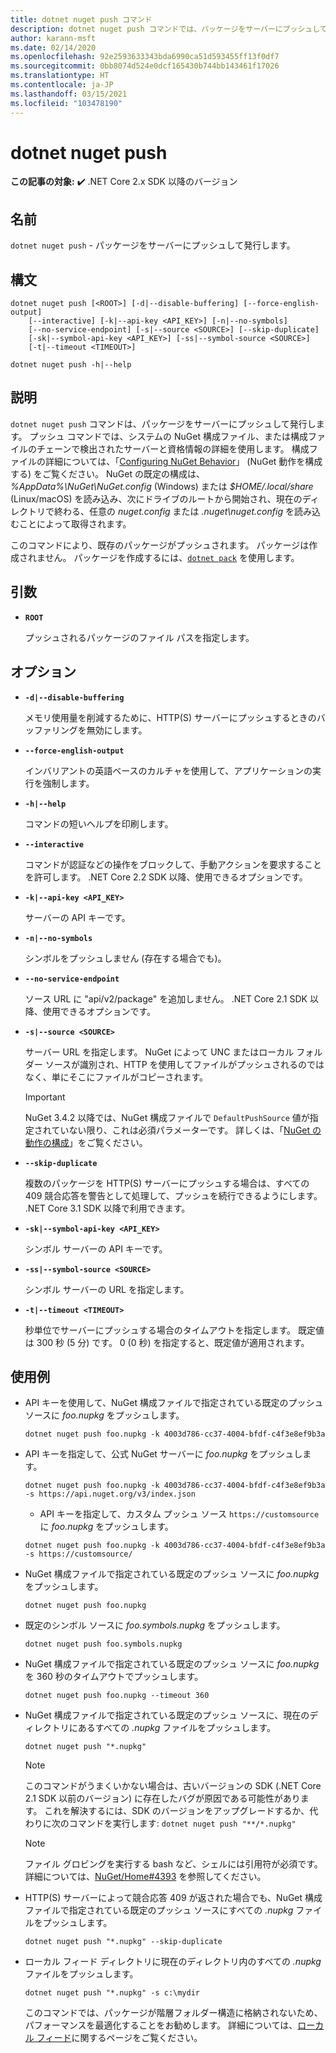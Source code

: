 ```yaml
---
title: dotnet nuget push コマンド
description: dotnet nuget push コマンドでは、パッケージをサーバーにプッシュして発行します。
author: karann-msft
ms.date: 02/14/2020
ms.openlocfilehash: 92e2593633343bda6990ca51d593455ff13f0df7
ms.sourcegitcommit: 0bb8074d524e0dcf165430b744bb143461f17026
ms.translationtype: HT
ms.contentlocale: ja-JP
ms.lasthandoff: 03/15/2021
ms.locfileid: "103478190"
---
```

# <a name="dotnet-nuget-push"></a>dotnet nuget push

**この記事の対象:** ✔️ .NET Core 2.x SDK 以降のバージョン

## <a name="name"></a>名前

`dotnet nuget push` - パッケージをサーバーにプッシュして発行します。

## <a name="synopsis"></a>構文

```dotnetcli
dotnet nuget push [<ROOT>] [-d|--disable-buffering] [--force-english-output]
    [--interactive] [-k|--api-key <API_KEY>] [-n|--no-symbols]
    [--no-service-endpoint] [-s|--source <SOURCE>] [--skip-duplicate]
    [-sk|--symbol-api-key <API_KEY>] [-ss|--symbol-source <SOURCE>]
    [-t|--timeout <TIMEOUT>]

dotnet nuget push -h|--help
```

## <a name="description"></a>説明

`dotnet nuget push` コマンドは、パッケージをサーバーにプッシュして発行します。 プッシュ コマンドでは、システムの NuGet 構成ファイル、または構成ファイルのチェーンで検出されたサーバーと資格情報の詳細を使用します。 構成ファイルの詳細については、「[Configuring NuGet Behavior](/nuget/consume-packages/configuring-nuget-behavior)」 (NuGet 動作を構成する) をご覧ください。 NuGet の既定の構成は、 *%AppData%\NuGet\NuGet.config* (Windows) または *$HOME/.local/share* (Linux/macOS) を読み込み、次にドライブのルートから開始され、現在のディレクトリで終わる、任意の *nuget.config* または *.nuget\nuget.config* を読み込むことによって取得されます。

このコマンドにより、既存のパッケージがプッシュされます。 パッケージは作成されません。 パッケージを作成するには、[`dotnet pack`](dotnet-pack.md) を使用します。

## <a name="arguments"></a>引数

- **`ROOT`**

  プッシュされるパッケージのファイル パスを指定します。

## <a name="options"></a>オプション

- **`-d|--disable-buffering`**

  メモリ使用量を削減するために、HTTP(S) サーバーにプッシュするときのバッファリングを無効にします。

- **`--force-english-output`**

  インバリアントの英語ベースのカルチャを使用して、アプリケーションの実行を強制します。

- **`-h|--help`**

  コマンドの短いヘルプを印刷します。

- **`--interactive`**

  コマンドが認証などの操作をブロックして、手動アクションを要求することを許可します。 .NET Core 2.2 SDK 以降、使用できるオプションです。

- **`-k|--api-key <API_KEY>`**

  サーバーの API キーです。

- **`-n|--no-symbols`**

  シンボルをプッシュしません (存在する場合でも)。

- **`--no-service-endpoint`**

  ソース URL に "api/v2/package" を追加しません。 .NET Core 2.1 SDK 以降、使用できるオプションです。

- **`-s|--source <SOURCE>`**

  サーバー URL を指定します。 NuGet によって UNC またはローカル フォルダー ソースが識別され、HTTP を使用してファイルがプッシュされるのではなく、単にそこにファイルがコピーされます。
  > [!IMPORTANT]
  > NuGet 3.4.2 以降では、NuGet 構成ファイルで `DefaultPushSource` 値が指定されていない限り、これは必須パラメーターです。 詳しくは、「[NuGet の動作の構成](/nuget/consume-packages/configuring-nuget-behavior)」をご覧ください。

- **`--skip-duplicate`**

  複数のパッケージを HTTP(S) サーバーにプッシュする場合は、すべての 409 競合応答を警告として処理して、プッシュを続行できるようにします。 .NET Core 3.1 SDK 以降で利用できます。

- **`-sk|--symbol-api-key <API_KEY>`**

  シンボル サーバーの API キーです。

- **`-ss|--symbol-source <SOURCE>`**

  シンボル サーバーの URL を指定します。

- **`-t|--timeout <TIMEOUT>`**

  秒単位でサーバーにプッシュする場合のタイムアウトを指定します。 既定値は 300 秒 (5 分) です。 0 (0 秒) を指定すると、既定値が適用されます。

## <a name="examples"></a>使用例

- API キーを使用して、NuGet 構成ファイルで指定されている既定のプッシュ ソースに *foo.nupkg* をプッシュします。

  ```dotnetcli
  dotnet nuget push foo.nupkg -k 4003d786-cc37-4004-bfdf-c4f3e8ef9b3a
  ```

- API キーを指定して、公式 NuGet サーバーに *foo.nupkg* をプッシュします。

  ```dotnetcli
  dotnet nuget push foo.nupkg -k 4003d786-cc37-4004-bfdf-c4f3e8ef9b3a -s https://api.nuget.org/v3/index.json
  ```
  
  * API キーを指定して、カスタム プッシュ ソース `https://customsource` に *foo.nupkg* をプッシュします。

  ```dotnetcli
  dotnet nuget push foo.nupkg -k 4003d786-cc37-4004-bfdf-c4f3e8ef9b3a -s https://customsource/
  ```

- NuGet 構成ファイルで指定されている既定のプッシュ ソースに *foo.nupkg* をプッシュします。

  ```dotnetcli
  dotnet nuget push foo.nupkg
  ```

- 既定のシンボル ソースに *foo.symbols.nupkg* をプッシュします。

  ```dotnetcli
  dotnet nuget push foo.symbols.nupkg
  ```

- NuGet 構成ファイルで指定されている既定のプッシュ ソースに *foo.nupkg* を 360 秒のタイムアウトでプッシュします。

  ```dotnetcli
  dotnet nuget push foo.nupkg --timeout 360
  ```

- NuGet 構成ファイルで指定されている既定のプッシュ ソースに、現在のディレクトリにあるすべての *.nupkg* ファイルをプッシュします。

  ```dotnetcli
  dotnet nuget push "*.nupkg"
  ```

  > [!NOTE]
  > このコマンドがうまくいかない場合は、古いバージョンの SDK (.NET Core 2.1 SDK 以前のバージョン) に存在したバグが原因である可能性があります。
  > これを解決するには、SDK のバージョンをアップグレードするか、代わりに次のコマンドを実行します: `dotnet nuget push "**/*.nupkg"`
  
  > [!NOTE]
  > ファイル グロビングを実行する bash など、シェルには引用符が必須です。 詳細については、[NuGet/Home#4393](https://github.com/NuGet/Home/issues/4393#issuecomment-667618120) を参照してください。

- HTTP(S) サーバーによって競合応答 409 が返された場合でも、NuGet 構成ファイルで指定されている既定のプッシュ ソースにすべての *.nupkg* ファイルをプッシュします。

  ```dotnetcli
  dotnet nuget push "*.nupkg" --skip-duplicate
  ```

- ローカル フィード ディレクトリに現在のディレクトリ内のすべての *.nupkg* ファイルをプッシュします。

  ```dotnetcli
  dotnet nuget push "*.nupkg" -s c:\mydir
  ```

  このコマンドでは、パッケージが階層フォルダー構造に格納されないため、パフォーマンスを最適化することをお勧めします。 詳細については、[ローカル フィード](/nuget/hosting-packages/local-feeds)に関するページをご覧ください。  
